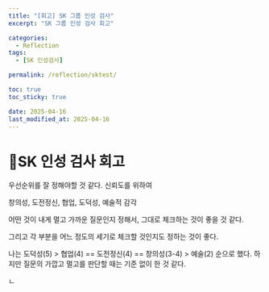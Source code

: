 ```yaml
---
title: "[회고] SK 그룹 인성 검사"
excerpt: "SK 그룹 인성 검사 회고"

categories:
  - Reflection
tags:
  - [SK 인성검사]

permalink: /reflection/sktest/

toc: true
toc_sticky: true

date: 2025-04-16
last_modified_at: 2025-04-16
---
```


# 📜SK 인성 검사 회고

우선순위를 잘 정해야할 것 같다.
신뢰도를 위하여

창의성, 도전정신, 협업, 도덕성, 예술적 감각

어떤 것이 내게 멀고 가까운 질문인지 정해서, 그대로 체크하는 것이 좋을 것 같다.

그리고 각 부분을 어느 정도의 세기로 체크할 것인지도 정하는 것이 좋다.

나는 도덕성(5) > 협업(4) == 도전정신(4) == 창의성(3-4) > 예술(2) 순으로 했다.
하지만 질문의 가깝고 멀고를 판단할 때는 기준 없이 한 것 같다.

ㄴ